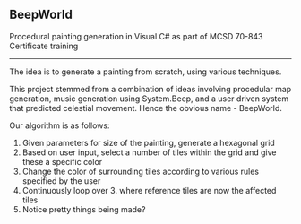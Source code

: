 ## BeepWorld

Procedural painting generation in Visual C# as part of MCSD 70-843 Certificate training

-----

The idea is to generate a painting from scratch, using various techniques.

This project stemmed from a combination of ideas involving procedular map generation, music generation using System.Beep, and a user driven system that predicted celestial movement. Hence the obvious name - BeepWorld.

Our algorithm is as follows:

1. Given parameters for size of the painting, generate a hexagonal grid
2. Based on user input, select a number of tiles within the grid and give these a specific color
3. Change the color of surrounding tiles according to various rules specified by the user
4. Continuously loop over 3. where reference tiles are now the affected tiles
5. Notice pretty things being made?
